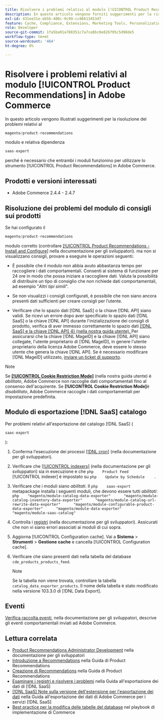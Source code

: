 ```yaml
---
title: Risolvere i problemi relativi al modulo [!UICONTROL Product Recommendations] in Adobe Commerce
description: In questo articolo vengono forniti suggerimenti per la risoluzione dei problemi relativi al modulo [!UICONTROL Product Recommendations] in Adobe Commerce.
exl-id: 431ee31e-eb5b-400c-9c99-cc86613453d7
feature: Cache, Compliance, Extensions, Marketing Tools, Personalization, Products, Recommendations
role: Developer
source-git-commit: 1fa5ba91a788351c7a7ce8bc0e826f05c5d98de5
workflow-type: tm+mt
source-wordcount: '464'
ht-degree: 0%

---
```


# Risolvere i problemi relativi al modulo [!UICONTROL Product Recommendations] in Adobe Commerce

In questo articolo vengono illustrati suggerimenti per la risoluzione dei problemi relativi al

```php
magento/product-recommendations
```

modulo e relativa dipendenza

```php
saas-export
```

perché è necessario che entrambi i moduli funzionino per utilizzare lo strumento [!UICONTROL Product Recommendations] in Adobe Commerce.

## Prodotti e versioni interessati

* Adobe Commerce 2.4.4 - 2.4.7

## Risoluzione dei problemi del modulo di consigli sui prodotti

Se hai configurato il

```php
magento/product-recommendations
```

modulo corretto (controllare [[!UICONTROL Product Recommendations - Install and Configure]](https://experienceleague.adobe.com/it/docs/commerce-merchant-services/product-recommendations/getting-started/install-configure) nella documentazione per gli sviluppatori). ma non si visualizzano consigli, provare a eseguire le operazioni seguenti:

* È possibile che il modulo non abbia avuto abbastanza tempo per raccogliere i dati comportamentali. Consenti al sistema di funzionare per 24 ore in modo che possa iniziare a raccogliere dati. Valuta la possibilità di distribuire un tipo di consiglio che non richiede dati comportamentali, ad esempio &quot;*Altri tipi simili*&quot;.

* Se non visualizzi i consigli configurati, è possibile che non siano ancora presenti dati sufficienti per creare consigli per l’utente.

* Verificare che lo spazio dati [!DNL SaaS] o la chiave [!DNL API] siano validi. Se ricevi un errore dopo aver specificato lo spazio dati [!DNL SaaS] o la chiave [!DNL API] durante l&#39;inizializzazione dei consigli di prodotto, verifica di aver immesso correttamente lo spazio dati [[!DNL SaaS] e la chiave  [!DNL API] 4&rbrace; (nella nostra guida utente). ](https://experienceleague.adobe.com/it/docs/commerce-admin/config/services/saas) Per assicurarsi che la chiave [!DNL MageID] e la chiave [!DNL API] siano collegate, l&#39;utente proprietario di [!DNL MageID], in genere l&#39;utente proprietario della licenza Adobe Commerce, deve essere lo stesso utente che genera la chiave [!DNL API]. Se è necessario modificare [!DNL MageID] utilizzato, [inviare un ticket di supporto](/help/help-center-guide/help-center/magento-help-center-user-guide.md#submit-ticket).

>[!NOTE]
>
>Se [**[!UICONTROL Cookie Restriction Mode]**](https://experienceleague.adobe.com/it/docs/commerce-admin/start/compliance/privacy/compliance-cookie-law) (nella nostra guida utente) è *abilitato*, Adobe Commerce non raccoglie dati comportamentali fino al consenso dell&#39;acquirente. Se **[!UICONTROL Cookie Restriction Mode]**&#x200B;è *disabilitato*, Adobe Commerce raccoglie i dati comportamentali per impostazione predefinita.

## Modulo di esportazione [!DNL SaaS] catalogo

Per problemi relativi all&#39;esportazione del catalogo [!DNL SaaS] (

```php
saas-export
```

):

1. Conferma l&#39;esecuzione dei processi [[!DNL cron]](https://experienceleague.adobe.com/it/docs/commerce-operations/configuration-guide/cli/configure-cron-jobs) (nella documentazione per gli sviluppatori).
1. Verificare che [[!UICONTROL indexers]](https://experienceleague.adobe.com/it/docs/commerce-operations/configuration-guide/cli/manage-indexers) (nella documentazione per gli sviluppatori) sia in esecuzione e che    ```php    Product Feed    ```    [!UICONTROL indexer] è impostato su    ```php    Update by Schedule    ```    .
1. Verificare che i moduli siano *abilitati*. Il    ```php    saas-export    ```    metapackage installa i seguenti moduli, che devono essere tutti *abilitati*:    ```php    "magento/module-catalog-data-exporter"      "magento/module-catalog-inventory-data-exporter"      "magento/module-catalog-url-rewrite-data-exporter"      "magento/module-configurable-product-data-exporter"      "magento/module-data-exporter"      "magento/module-saas-catalog"    ```
1. Controlla i [registri](https://experienceleague.adobe.com/it/docs/commerce-operations/configuration-guide/cli/enable-logging) (nella documentazione per gli sviluppatori). Assicurati che non vi siano errori associati ai moduli di cui sopra.
1. Aggiorna [!UICONTROL Configuration cache]. Vai a **Sistema** > **Strumenti** > **Gestione cache** e cancella [!UICONTROL Configuration cache].
1. Verificare che siano presenti dati nella tabella del database `cde_products_products_feed`.

   >[!NOTE]
   >
   >Se la tabella non viene trovata, controllare la tabella `catalog_data_exporter_products`. Il nome della tabella è stato modificato nella versione 103.3.0 di [!DNL Data Export].

## Eventi

[Verifica raccolta eventi](https://experienceleague.adobe.com/it/docs/commerce-merchant-services/product-recommendations/getting-started/verify), nella documentazione per gli sviluppatori, descrive gli eventi comportamentali inviati ad Adobe Commerce.

## Lettura correlata

* [Product Recommendations Administrator Development](https://experienceleague.adobe.com/it/docs/commerce-merchant-services/product-recommendations/developer/development-overview) nella documentazione per gli sviluppatori
* [Introduzione a Recommendations](https://experienceleague.adobe.com/it/docs/commerce-merchant-services/product-recommendations/overview) nella Guida di Product Recommendations
* [Creazione di Recommendations](https://experienceleague.adobe.com/it/docs/commerce-merchant-services/product-recommendations/admin/create) nella Guida di Product Recommendations
* [Esaminare i registri e risolvere i problemi](https://experienceleague.adobe.com/it/docs/commerce-merchant-services/saas-data-export/troubleshooting-logging) nella Guida all&#39;esportazione dei dati di [!DNL SaaS]
* [[!DNL SaaS] Note sulla versione dell&#39;estensione per l&#39;esportazione dei dati](https://experienceleague.adobe.com/it/docs/commerce-merchant-services/saas-data-export/release-notes) nella Guida all&#39;esportazione dei dati di Adobe Commerce per i servizi [!DNL SaaS]
* [Best practice per la modifica delle tabelle del database](https://experienceleague.adobe.com/it/docs/commerce-operations/implementation-playbook/best-practices/development/modifying-core-and-third-party-tables#why-adobe-recommends-avoiding-modifications) nel playbook di implementazione di Commerce

